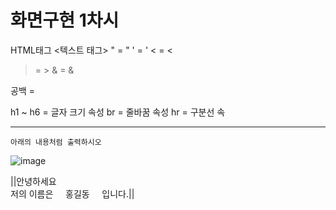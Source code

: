 # 화면구현 1차시


HTML태그 <텍스트 태그>
" = &quot;
' = &apos;
< = &lt;
> = &gt;
& = &amp;

공백 = &nbsp;


h1 ~ h6 = 글자 크기 속성
br = 줄바꿈 속성
hr = 구분선 속


----
`아래의 내용처럼 출력하시오`

![image](https://github.com/Bluebla1004/Screen_implementation-2/assets/73012354/d697b94b-17dd-4b3b-9290-cabbc8be4859)


||안녕하세요<br>저의 이름은&nbsp;&nbsp;&nbsp;&nbsp;&nbsp;홍길동&nbsp;&nbsp;&nbsp;&nbsp;&nbsp;입니다.||

